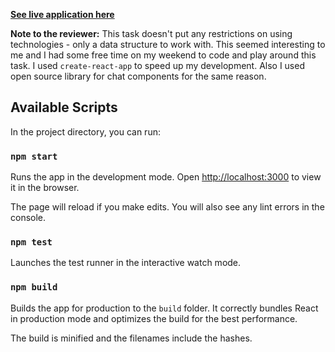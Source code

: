 **[See live application here](https://5e93fcd0fdd5cfd3c8218e25--chat-replay-test-app.netlify.com/)**

**Note to the reviewer:**
This task doesn't put any restrictions on using technologies - only a data structure to work with. This seemed interesting to me and I had some free time on my weekend to code and play around this task. I used `create-react-app` to speed up my development. Also I used open source library for chat components for the same reason.

## Available Scripts

In the project directory, you can run:

### `npm start`

Runs the app in the development mode.
Open [http://localhost:3000](http://localhost:3000) to view it in the browser.

The page will reload if you make edits.
You will also see any lint errors in the console.

### `npm test`

Launches the test runner in the interactive watch mode.

### `npm build`

Builds the app for production to the `build` folder.
It correctly bundles React in production mode and optimizes the build for the best performance.

The build is minified and the filenames include the hashes.
